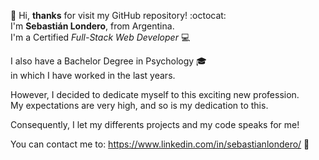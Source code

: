 👋 Hi, <b>thanks</b> for visit my GitHub repository! :octocat: <br>
I'm <b>Sebastián Londero</b>, from Argentina. <br>
I'm a Certified <i>Full-Stack Web Developer</i> :computer: <br>

<!-- who focus on <b>PHP-Laravel</b> and <b>React JS</b> technologies, <br> -->
<!-- but constantly open to learn and apply several code languages. <br> -->

I also have a Bachelor Degree in Psychology  :mortar_board:<br>
in which I have worked in the last years.

However, I decided to dedicate myself to this exciting new profession. <br>
My expectations are very high, and so is my dedication to this.

Consequently, I let my differents projects and my code speaks for me!

You can contact me to: https://www.linkedin.com/in/sebastianlondero/ :email:
